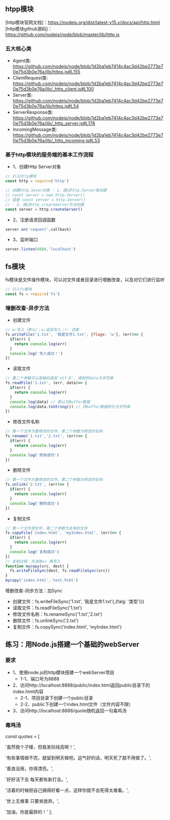 ## htpp模块

[http模块官网文档]：https://nodejs.org/dist/latest-v15.x/docs/api/http.html<br>
[http模块github源码]：https://github.com/nodejs/node/blob/master/lib/http.js

### 五大核心类

* Agent类: https://github.com/nodejs/node/blob/1d2ba1eb7414c4ac3d42be2773e70e75d3b0e76a/lib/https.js#L155
* ClientRequest类: https://github.com/nodejs/node/blob/1d2ba1eb7414c4ac3d42be2773e70e75d3b0e76a/lib/_http_client.js#L100
* Server类: https://github.com/nodejs/node/blob/1d2ba1eb7414c4ac3d42be2773e70e75d3b0e76a/lib/https.js#L54
* ServerResponse类: https://github.com/nodejs/node/blob/1d2ba1eb7414c4ac3d42be2773e70e75d3b0e76a/lib/_http_server.js#L178
* IncomingMessage类: https://github.com/nodejs/node/blob/1d2ba1eb7414c4ac3d42be2773e70e75d3b0e76a/lib/_http_incoming.js#L53

### 基于http模块的服务端的基本工作流程

- 1、创建Http Server对象
```js
// 引入http模块
const http = require('http')

// 创建http.Sever对象 - 1、通过http.Server类创建
// const server = new http.Server() 
// 或者 const server = http.Server()
// - 2、通过http.creareServer方法创建
const server = http.createServer()
```

- 2、注册请求回调函数
```js
server.on('request',callback)
```

- 3、监听端口
```js
server.listen(8888,'localhost')
```

## fs模块

fs模块是文件操作模块，可以对文件或者目录进行增删改查，以及对它们进行监听
```js
// 引入fs模块
const fs = require('fs')
```

### 增删改查-异步方法

- 创建文件
```js
// w:写入（默认）；a:追加写入；r: 读取
fs.writeFile('1.txt', '我是文件1.txt', {flage: 'w'}, (err)=> {
  if(err) {
    return console.log(err)
  }
  console.log('写入成功！')
})
```

- 读取文件
```js
// 第二个参数可以是编码类型'utf-8', 得到的data为字符串
fs.readFile('1.txt', (err, data)=> {
  if(err) {
    return console.log(err)
  }
  console.log(data) // 默认为Buffer数据
  console.log(data.toString()) // 将buffer数据转化为字符串
})
```

- 修改文件名称
```js
// 第一个文件为要修改的文件，第二个参数为修改的名称
fs.rename('1.txt','2.txt', (err)=> {
  if(err) {
    return console.log(err)
  }
  console.log('修改成功')
})
```

- 删除文件
```js
// 第一个文件为要修改的文件，第二个参数为修改的名称
fs.unlink('2.txt', (err)=> {
  if(err) {
    return console.log(err)
  }
  console.log('删除成功')
})
```

- 复制文件
```js
// 第一个文件原文件，第二个参数为复制的文件
fs.copyFile('index.html', 'myIndex.html', (err)=> {
  if(err) {
    return console.log(err)
  }
  console.log('复制成功')
})
// 复制过程：先读取=> 再写入
function mycopy(src, dest) {
  fs.writeFileSync(dest, fs.readFileSync(src))
}
mycopy('index.html','test.html')
```

增删改查-同步方法：加Sync
- 创建文件：fs.writeFileSync('1.txt', '我是文件1.txt'(,{falg: '类型'}))
- 读取文件：fs.readFileSync('1.txt')
- 修改文件名称：fs.renameSync('1.txt','2.txt')
- 删除文件：fs.unlinkSync('2.txt')
- 复制文件：fs.copySync('index.html', 'myIndex.html')

## 练习：用Node.js搭建一个基础的webServer

### 要求

* 1、使用node.js的http模块搭建一个webServer项目
  * 1-1、端口号为8888
* 2、访问http://localhost:8888/public/index.html返回public目录下的index.html内容
  * 2-1、项目目录下创建一个public目录
  * 2-2、public下创建一个index.html文件（文件内容不限）
* 3、访问http://localhost:8888/quote随机返回一句毒鸡汤

### 毒鸡汤

const quotes = [

'虽然我个子矮，但我发际线高啊！',

'有些事情做不完，就留到明天做吧。运气好的话，明天死了就不用做了。',

'善良没用，你得漂亮。',

'好好活下去 每天都有新打击。',

'活着的时候把自己搞得好看一点，这样你就不会死得太难看。',

'世上无难事 只要肯放弃。',

'加油，你是最胖的！' ];






